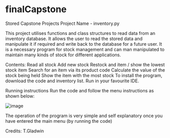 # finalCapstone
Stored Capstone Projects
Project Name - inventory.py

This project utilises functions and class structures to read data from an inventory database.
  It allows the user to read the stored data and manipulate it if required and write back to the database for a future user. 
  It is a necessary program for stock management and can man manipulated to maintain many kinds of stock for different applications. 
  
Contents:
  Read all stock 
  Add new stock 
  Restock and item / show the lowest stock item 
  Search for an item via its product code
  Calculate the value of the stock being held 
  Show the item with the most stock 
To install the program, download the code and inventory list. Run in your favourite IDE.

Running instructions 
Run the code and follow the menu instructions as shown below:

![image](https://user-images.githubusercontent.com/122206412/211219190-5c8cf9c7-5b56-4c07-9e55-0be8c4488923.png)

The operation of the program is very simple and self explanatory once you have entered the main menu (by running the code)

Credits:
  T.Gladwin
